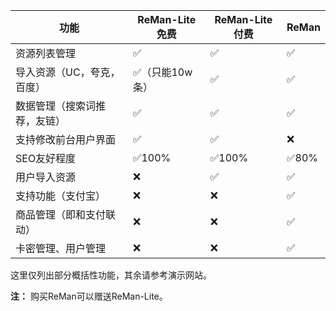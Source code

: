
| 功能                         | ReMan-Lite免费 | ReMan-Lite付费 | ReMan |
| ---------------------------- | -------------- | -------------- | ----- |
| 资源列表管理                 | ✅              | ✅              | ✅     |
| 导入资源（UC，夸克，百度）   | ✅（只能10w条） | ✅              | ✅     |
| 数据管理（搜索词推荐，友链） | ✅              | ✅              | ✅     |
| 支持修改前台用户界面         | ✅              | ✅              | ❌     |
| SEO友好程度                  | ✅100%          | ✅100%          | ✅80%  |
| 用户导入资源                 | ❌              | ✅              | ✅     |
| 支持功能（支付宝）           | ❌              | ❌              | ✅     |
| 商品管理（即和支付联动）     | ❌              | ❌              | ✅     |
| 卡密管理、用户管理           | ❌              | ❌              | ✅     |

这里仅列出部分概括性功能，其余请参考演示网站。

**注：** 购买ReMan可以赠送ReMan-Lite。

